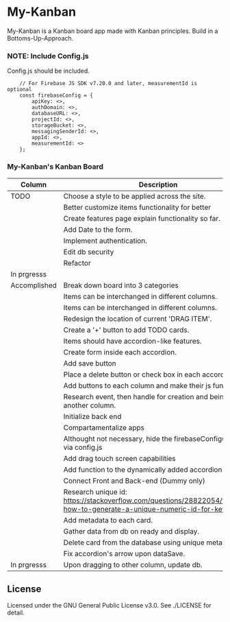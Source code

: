 # My-Kanban
My-Kanban is a Kanban board app made with Kanban principles.
Build in a Bottoms-Up-Approach.

### NOTE: Include Config.js
Config.js should be included.
```.hmtl
    // For Firebase JS SDK v7.20.0 and later, measurementId is optional
    const firebaseConfig = {
        apiKey: <>,
        authDomain: <>,
        databaseURL: <>,
        projectId: <>,
        storageBucket: <>,
        messagingSenderId: <>,
        appId: <>,
        measurementId: <>
    };
```

### My-Kanban's Kanban Board

| Column             | Description                                    |
|--------------------|------------------------------------------------|
|TODO                | Choose a style to be applied across the site. |
|                    | Better customize items functionality for better |
|                    | Create features page explain functionality so far.|
|                    | Add Date to the form.|
|                    | Implement authentication. |
|                    | Edit db security |
|                    | Refactor |
| In prgresss        |    |
| Accomplished       | Break down board into 3 categories             |
|                    | Items can be interchanged in different columns.|
|                    | Items can be interchanged in different columns.|
|                    | Redesign the location of current 'DRAG ITEM'.   |
|                    | Create a '+' button to add TODO cards.          |
|                    | Items should have accordion-like features.|
|                    | Create form inside each accordion.       |
|                    |  Add save button|
|                    | Place a delete button or check box in each accordion|
|                    | Add buttons to each column and make their js function. |
|                    | Research event, then handle for creation and being to another column.|
|                    | Initialize back end|
|                    | Compartamentalize apps|
|                    | Althought not necessary, hide the firebaseConfiguration via config.js|
|                    | Add drag touch screen capabilities|
|                    | Add function to the dynamically added accordion   |
|                    | Connect Front and Back-end (Dummy only)   |
|                    | Research unique id: https://stackoverflow.com/questions/28822054/firebase-how-to-generate-a-unique-numeric-id-for-key| experience.|
|                    | Add metadata to each card.|
|                    | Gather data from db on ready and display.|
|                    | Delete card from the database using unique meta data ID. |
|                    | Fix accordion's arrow upon dataSave. |
| In prgresss        | Upon dragging to other column, update db.   |




## License
Licensed under the GNU General Public License v3.0. See ./LICENSE for detail.
